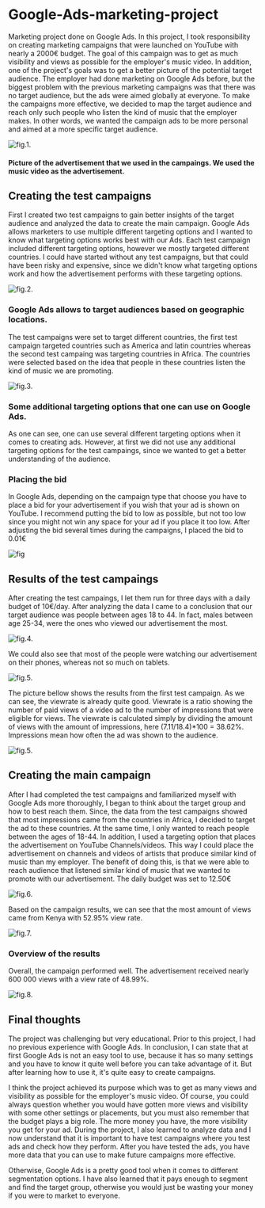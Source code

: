 # Google-Ads-marketing-project
Marketing project done on Google Ads. In this project, I took responsibility on creating marketing campaigns that were launched on YouTube with nearly a 2000€ budget. 
The goal of this campaign was to get as much visibility and views as possible for the employer's music video. In addition, one of the project's goals was to get a better picture of the potential target audience. The employer had done marketing on Google Ads before, but the biggest problem with the previous marketing campaigns was that there was no target audience, but the ads were aimed globally at everyone. To make the campaigns more effective, we decided to map the target audience and reach only such people who listen the kind of music that the employer makes. In other words, we wanted the campaign ads to be more personal and aimed at a more specific target audience.

![fig.1.](/Project-images/Ad.png)

#### Picture of the advertisement that we used in the campaings. We used the music video as the advertisement.


## Creating the test campaigns

First I created two test campaigns to gain better insights of the target audience and analyzed the data to create the main campaign.  Google Ads allows marketers to use multiple different targeting options and I wanted to know what targeting options works best with our Ads. Each  test campaign included different targeting options, however we mostly targeted different countries. I could have started without any test campaigns, but that could have been risky and expensive, since we didn't know what targeting options work and how the advertisement performs with these targeting options. 


![fig.2.](/Project-images/targeting1.1.png)

### Google Ads allows to target audiences based on geographic locations.

The test campaigns were set to target different countries, the first test campaign targeted countries such as America and latin countries whereas the second test campaing was targeting countries in Africa. The countries were selected based on the idea that people in these countries listen the kind of music we are promoting. 

![fig.3.](/Project-images/targeting1.2.png)

### Some additional targeting options that one can use on Google Ads. 

As one can see, one can use several different targeting options when it comes to creating ads. However, at first we did not use any additional targeting options for the test campaings, since we wanted to get a better understanding of the audience. 

### Placing the bid 

In Google Ads, depending on the campaign type that choose you have to place a bid for your advertisement if you wish that your ad is shown on YouTube. I recommend putting the bid to low as possible, but not too low since you might not win any space for your ad if you place it too low. After adjusting the bid several times during the campaigns, I placed the bid to 0.01€

![fig](/Project-images/bid.png)

## Results of the test campaings

After creating the test campaings, I let them run for three days with a daily budget of 10€/day. After analyzing the data I came to a conclusion that our target audience was people between ages 18 to 44. In fact, males between age 25-34, were the ones who viewed our advertisement the most. 

![fig.4.](/Project-images/resultsdemo.png)

We could also see that most of the people were watching our advertisement on their phones, whereas not so much on tablets. 

![fig.5.](/Project-images/resultdevices.png)

The picture bellow shows the results from the first test campaign. As we can see, the viewrate is already quite good. Viewrate is a ratio showing the number of paid views of a video ad to the number of impressions that were eligible for views. The viewrate is calculated simply by dividing the amount of views with the amount of impressions, here (7.11/18.4)*100 = 38.62%. Impressions mean how often the ad was shown to the audience. 

![fig.5.](/Project-images/testcampaing.png)

## Creating the main campaign

After I had completed the test campaigns and familiarized myself with Google Ads more thoroughly, I began to think about the target group and how to best reach them. Since, the data from the test campaigns showed that most impressions came from the countries in Africa, I decided to target the ad to these countries. At the same time, I only wanted to reach people between the ages of 18-44. In addition, I used a targeting option that places the advertisement on YouTube Channels/videos. This way I could place the advertisement on channels and videos of artists that produce similar kind of music than my employer. The benefit of doing this, is that we were able to reach audience that listened similar kind of music that we wanted to promote with our advertisement. The daily budget was set to 12.50€

![fig.6.](/Project-images/channelstargeting.png)


Based on the campaign results, we can see that the most amount of views came from Kenya with 52.95% view rate. 


![fig.7.](/Project-images/locations.png)

### Overview of the results

Overall, the campaign performed well. The advertisement received nearly 600 000 views with a view rate of 48.99%.

![fig.8.](/Project-images/Mainresults.png)


## Final thoughts

The project was challenging but very educational. Prior to this project, I had no previous experience with Google Ads. In conclusion, I can state that at first Google Ads is not an easy tool to use, because it has so many settings and you have to know it quite well before you can take advantage of it. But after learning how to use it, it's quite easy to create campaigns.

I think the project achieved its purpose which was to get as many views and visibility as possible for the employer's music video. Of course, you could always question whether you would have gotten more views and visibility with some other settings or placements, but you must also remember that the budget plays a big role. The more money you have, the more visibility you get for your ad. During the project, I also learned to analyze data and I now understand that it is important to have test campaigns where you test ads and check how they perform. After you have tested the ads, you have more data that you can use to make future campaigns more effective.

Otherwise, Google Ads is a pretty good tool when it comes to different segmentation options. I have also learned that it pays enough to segment and find the target group, otherwise you would just be wasting your money if you were to market to everyone. 




